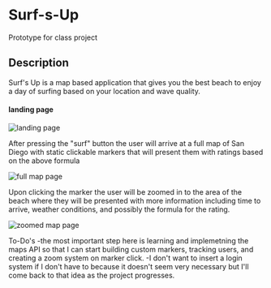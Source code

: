 # Surf-s-Up
Prototype for class project 


## Description

Surf's Up is a map based application that gives you the best beach to enjoy a day of surfing based on your location and wave quality.


#### landing page

![landing page](/images/Opener.png)


After pressing the "surf" button the user will arrive at a full map of San Diego with static clickable markers that will present them with ratings based on the above formula  

![full map page](/images/fullMap.png)


Upon clicking the marker the user will be zoomed in to the area of the beach where they will be presented with more information including time to arrive, weather conditions, and possibly the formula for the rating.

![zoomed map page](/images/zoomedMap.png)

To-Do's
-the most important step here is learning and implemetning the maps API so that I can start building custom markers, tracking users, and creating a zoom system on marker click.
-I don't want to insert a login system if I don't have to because it doesn't seem very necessary but I'll come back to that idea as the project progresses.
